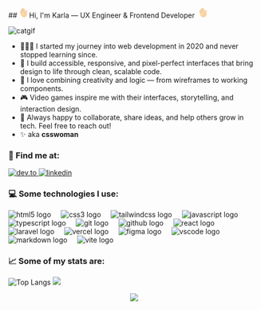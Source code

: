 ##<img src="./assets/waving-hand.webp" width="4%"> Hi, I'm Karla — UX Engineer & Frontend Developer <img src="./assets/waving-hand.webp" width="4%">

![catgif](https://user-images.githubusercontent.com/41929489/144757407-64bd4005-dbba-490f-a600-bb02ee2ab5ac.gif)

- 👩🏽‍💻 I started my journey into web development in 2020 and never stopped learning since.
- 🎨 I build accessible, responsive, and pixel-perfect interfaces that bring design to life through clean, scalable code.
- 🧩 I love combining creativity and logic — from wireframes to working components.
- 🎮 Video games inspire me with their interfaces, storytelling, and interaction design.
- 🔮 Always happy to collaborate, share ideas, and help others grow in tech. Feel free to reach out!
- ✨ aka **csswoman**

### 🔎 Find me at:

  <a href="https://dev.to/csswoman" rel="nofollow">
    <img
      src="https://img.shields.io/badge/dev.to-0A0A0A?style=for-the-badge&logo=dev.to&logoColor=white"
      alt="dev.to"
      width="98"
      height="28"
      style="max-width: 100%"
    />
  </a>
    <a href="https://www.linkedin.com/in/csswoman/" rel="nofollow">
    <img
      src="https://img.shields.io/badge/LinkedIn-0077B5?style=for-the-badge&logo=linkedin&logoColor=white"
      alt="linkedin"
      width="111"
      height="28"
      style="max-width: 100%"
    />
  </a>
<br/>

### 💻 Some technologies I use:

<div align="left">
  <img src="https://skillicons.dev/icons?i=html" height="40" alt="html5 logo"  />
  <img width="12" />
  <img src="https://skillicons.dev/icons?i=css" height="40" alt="css3 logo"  />
  <img width="12" />
  <img src="https://skillicons.dev/icons?i=tailwind" height="40" alt="tailwindcss logo"  />
  <img width="12" />
  <img src="https://skillicons.dev/icons?i=js" height="40" alt="javascript logo"  />
  <img width="12" />
  <img src="https://skillicons.dev/icons?i=ts" height="40" alt="typescript logo"  />
  <img width="12" />
  <img src="https://skillicons.dev/icons?i=git" height="40" alt="git logo"  />
  <img width="12" />
  <img src="https://skillicons.dev/icons?i=github" height="40" alt="github logo"  />
  <img width="12" />
  <img src="https://skillicons.dev/icons?i=react" height="40" alt="react logo"  />
  <img width="12" />
  <img src="https://skillicons.dev/icons?i=laravel" height="40" alt="laravel logo"  />
  <img width="12" />
  <img src="https://skillicons.dev/icons?i=vercel" height="40" alt="vercel logo"  />
  <img width="12" />
  <img src="https://skillicons.dev/icons?i=figma" height="40" alt="figma logo"  />
  <img width="12" />
  <img src="https://skillicons.dev/icons?i=vscode" height="40" alt="vscode logo"  />
  <img width="12" />
  <img src="https://skillicons.dev/icons?i=md" height="40" alt="markdown logo"  />
  <img width="12" />
  <img src="https://skillicons.dev/icons?i=vite" height="40" alt="vite logo"  />
</div>

### 📈 Some of my stats are:

![Top Langs](https://github-readme-stats.vercel.app/api/top-langs/?username=csswoman&layout=compact&theme=outrun)
<img width="70%" src="https://github-readme-streak-stats.herokuapp.com/?user=csswoman&theme=outrun&custom_title=streak-stats&hide_border=false&layout=compact" />

<p align="center">
  <img align="" src="https://visitor-badge.laobi.icu/badge?page_id=csswoman.csswoman" />
</p>
